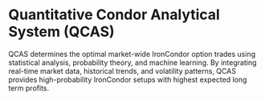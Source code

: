 # Quantitative Condor Analytical System (QCAS)
QCAS determines the optimal market-wide IronCondor option trades using statistical analysis, probability theory, and machine learning. By integrating real-time market data, historical trends, and volatility patterns, QCAS provides high-probability IronCondor setups with highest expected long term profits. 
